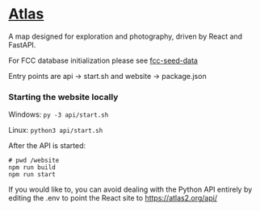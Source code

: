 # [Atlas](https://atlas2.org/)

A map designed for exploration and photography, driven by React and FastAPI.

For FCC database initialization please see [fcc-seed-data](https://github.com/joshua-dweber/fcc-seed-data)

Entry points are api -> start.sh and website -> package.json


### Starting the website locally
Windows:
`py -3 api/start.sh`

Linux:
`python3 api/start.sh`

After the API is started:

```
# pwd /website
npm run build
npm run start
```

If you would like to, you can avoid dealing with the Python API entirely by editing the .env to point the React site to https://atlas2.org/api/